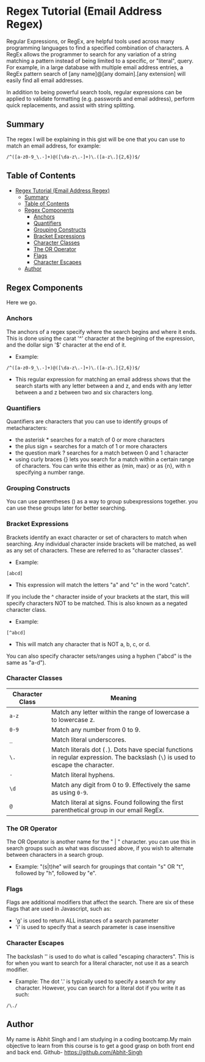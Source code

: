 # Regex Tutorial (Email Address Regex)

Regular Expressions, or RegEx, are helpful tools used across many programming languages to find a specified combination of characters. A RegEx allows the programmer to search for any variation of a string matching a pattern instead of being limited to a specific, or "literal", query. For example, in a large database with multiple email address entries, a RegEx pattern search of [any name]@[any domain].[any extension] will easily find all email addresses.

In addition to being powerful search tools, regular expressions can be applied to validate formatting (e.g. passwords and email address), perform quick replacements, and assist with string splitting.

## Summary

The regex I will be explaining in this gist will be one that you can use to match an email address, for example:

```
/^([a-z0-9_\.-]+)@([\da-z\.-]+)\.([a-z\.]{2,6})$/
```

## Table of Contents

- [Regex Tutorial (Email Address Regex)](#regex-tutorial-email-address-regex)
  - [Summary](#summary)
  - [Table of Contents](#table-of-contents)
  - [Regex Components](#regex-components)
    - [Anchors](#anchors)
    - [Quantifiers](#quantifiers)
    - [Grouping Constructs](#grouping-constructs)
    - [Bracket Expressions](#bracket-expressions)
    - [Character Classes](#character-classes)
    - [The OR Operator](#the-or-operator)
    - [Flags](#flags)
    - [Character Escapes](#character-escapes)
  - [Author](#author)

## Regex Components

Here we go.

### Anchors

The anchors of a regex specify where the search begins and where it ends. This is done using the carat '^' character at the begining of the expression, and the dollar sign '$' character at the end of it.

- Example:
```
/^([a-z0-9_\.-]+)@([\da-z\.-]+)\.([a-z\.]{2,6})$/
```
- This regular expression for matching an email address shows that the search starts with any letter between a and z, and ends with any letter between a and z between two and six characters long.

### Quantifiers

Quantifiers are characters that you can use to identify groups of metacharacters:

- the asterisk * searches for a match of 0 or more characters
- the plus sign + searches for a match of 1 or more characters
- the question mark ? searches for a match between 0 and 1 character
- using curly braces {} lets you search for a match within a certain range of characters. You can write this either as {min, max} or as {n}, with n specifying a number range.


### Grouping Constructs

You can use parentheses () as a way to group subexpressions together. you can use these groups later for better searching.

### Bracket Expressions

Brackets identify an exact character or set of characters to match when searching. Any individual character inside brackets will be matched, as well as any set of characters. These are referred to as "character classes".

- Example:

```
[abcd]
```

- This expression will match the letters "a" and "c" in the word "catch".

If you include the ^ character inside of your brackets at the start, this will specify characters NOT to be matched. This is also known as a negated character class.

- Example:

```
[^abcd]
```

- This will match any character that is NOT a, b, c, or d.

You can also specify character sets/ranges using a hyphen ("abcd" is the same as "a-d").

### Character Classes

| Character Class | Meaning |
| ----------- | ----------- |
| `a-z` | Match any letter within the range of lowercase a to lowercase z. |
| `0-9` | Match any number from 0 to 9. |
| `_` | Match literal underscores. |
| `\.` | Match literals dot (`.`).  Dots have special functions in regular expression.  The backslash (`\`) is used to escape the character. |
| `-` | Match literal hyphens. |
| `\d` | Match any digit from 0 to 9.  Effectively the same as using `0-9`. |
| `@` | Match literal at signs.  Found following the first parenthetical group in our email RegEx. |

### The OR Operator

The OR Operator is another name for the " | " character. you can use this in search groups such as what was discussed above, if you wish to alternate between characters in a search group.

- Example: "(s|t)he" will search for groupings that contain "s" OR "t", followed by "h", followed by "e". 


### Flags

Flags are additional modifiers that affect the search. There are six of these flags that are used in Javascript, such as:

- 'g' is used to return ALL instances of a search parameter
- 'i' is used to specify that a search parameter is case insensitive

### Character Escapes

The backslash '\' is used to do what is called "escaping characters". This is for when you want to search for a literal character, not use it as a search modifier.

- Example: The dot '.' is typically used to specify a search for any character. However, you can search for a literal dot if you write it as such:
```
/\./
```


## Author

My name is Abhit Singh and I am studying in a coding bootcamp.My main objective to learn from this course is to get a good grasp on both front end and back end.
Github- https://github.com/Abhit-Singh